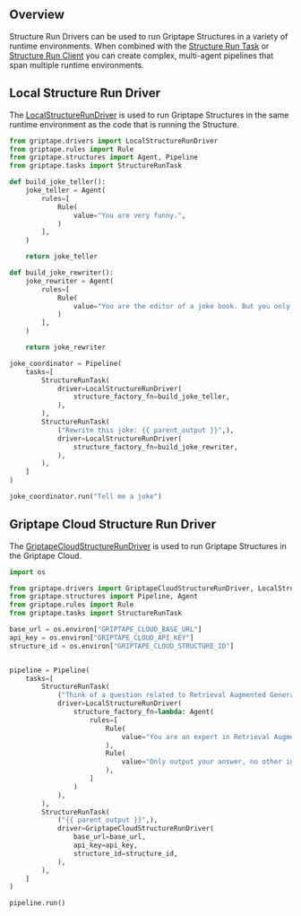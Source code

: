 ## Overview
Structure Run Drivers can be used to run Griptape Structures in a variety of runtime environments.
When combined with the [Structure Run Task](../../griptape-framework/structures/tasks.md#structure-run-task) or [Structure Run Client](../../griptape-tools/official-tools/structure-run-client.md) you can create complex, multi-agent pipelines that span multiple runtime environments.

## Local Structure Run Driver

The [LocalStructureRunDriver](../../reference/griptape/drivers/structure_run/local_structure_run_driver.md) is used to run Griptape Structures in the same runtime environment as the code that is running the Structure.

```python
from griptape.drivers import LocalStructureRunDriver
from griptape.rules import Rule
from griptape.structures import Agent, Pipeline
from griptape.tasks import StructureRunTask

def build_joke_teller():
    joke_teller = Agent(
        rules=[
            Rule(
                value="You are very funny.",
            )
        ],
    )

    return joke_teller

def build_joke_rewriter():
    joke_rewriter = Agent(
        rules=[
            Rule(
                value="You are the editor of a joke book. But you only speak in riddles",
            )
        ],
    )

    return joke_rewriter

joke_coordinator = Pipeline(
    tasks=[
        StructureRunTask(
            driver=LocalStructureRunDriver(
                structure_factory_fn=build_joke_teller,
            ),
        ),
        StructureRunTask(
            ("Rewrite this joke: {{ parent_output }}",),
            driver=LocalStructureRunDriver(
                structure_factory_fn=build_joke_rewriter,
            ),
        ),
    ]
)

joke_coordinator.run("Tell me a joke")
```

## Griptape Cloud Structure Run Driver

The [GriptapeCloudStructureRunDriver](../../reference/griptape/drivers/structure_run/griptape_cloud_structure_run_driver.md) is used to run Griptape Structures in the Griptape Cloud.


```python
import os

from griptape.drivers import GriptapeCloudStructureRunDriver, LocalStructureRunDriver
from griptape.structures import Pipeline, Agent
from griptape.rules import Rule
from griptape.tasks import StructureRunTask

base_url = os.environ["GRIPTAPE_CLOUD_BASE_URL"]
api_key = os.environ["GRIPTAPE_CLOUD_API_KEY"]
structure_id = os.environ["GRIPTAPE_CLOUD_STRUCTURE_ID"]


pipeline = Pipeline(
    tasks=[
        StructureRunTask(
            ("Think of a question related to Retrieval Augmented Generation.",),
            driver=LocalStructureRunDriver(
                structure_factory_fn=lambda: Agent(
                    rules=[
                        Rule(
                            value="You are an expert in Retrieval Augmented Generation.",
                        ),
                        Rule(
                            value="Only output your answer, no other information.",
                        ),
                    ]
                )
            ),
        ),
        StructureRunTask(
            ("{{ parent_output }}",),
            driver=GriptapeCloudStructureRunDriver(
                base_url=base_url,
                api_key=api_key,
                structure_id=structure_id,
            ),
        ),
    ]
)

pipeline.run()
```
